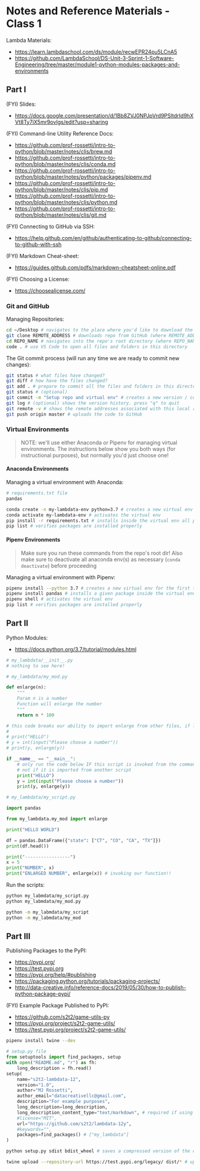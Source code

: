 

# Notes and Reference Materials - Class 1

Lambda Materials:
  + https://learn.lambdaschool.com/ds/module/recwEPR24pu5LCnA5
  + https://github.com/LambdaSchool/DS-Unit-3-Sprint-1-Software-Engineering/tree/master/module1-python-modules-packages-and-environments

## Part I

(FYI) Slides:
  + https://docs.google.com/presentation/d/1Bb8ZVJ0NPJpVrd9PSltdrId9hXVt8Ty7iX5mr9ovIgs/edit?usp=sharing

(FYI) Command-line Utility Reference Docs:
  + https://github.com/prof-rossetti/intro-to-python/blob/master/notes/clis/brew.md
  + https://github.com/prof-rossetti/intro-to-python/blob/master/notes/clis/conda.md
  + https://github.com/prof-rossetti/intro-to-python/blob/master/notes/python/packages/pipenv.md
  + https://github.com/prof-rossetti/intro-to-python/blob/master/notes/clis/pip.md
  + https://github.com/prof-rossetti/intro-to-python/blob/master/notes/clis/python.md
  + https://github.com/prof-rossetti/intro-to-python/blob/master/notes/clis/git.md

(FYI) Connecting to GitHub via SSH:
  + https://help.github.com/en/github/authenticating-to-github/connecting-to-github-with-ssh

(FYI) Markdown Cheat-sheet:
  + https://guides.github.com/pdfs/markdown-cheatsheet-online.pdf

(FYI) Choosing a License:
  + https://choosealicense.com/

### Git and GitHub

Managing Repositories:

```sh
cd ~/Desktop # navigates to the place where you'd like to download the repo
git clone REMOTE_ADDRESS # downloads repo from GitHub (where REMOTE_ADDRESS comes from GitHub - prefer SSH address if possible)
cd REPO_NAME # navigates into the repo's root directory (where REPO_NAME is the name of the folder / repo that got downloaded - same as on GitHub)
code . # use VS Code to open all files and folders in this directory
```

The Git commit process (will run any time we are ready to commit new changes):

```sh
git status # what files have changed?
git diff # how have the files changed?
git add . # prepare to commit all the files and folders in this directory
git status # (optional)
git commit -m "Setup repo and virtual env" # creates a new version / commit with the specified message
git log # (optional) shows the version history. press "q" to quit
git remote -v # shows the remote addresses associated with this local repo, for example the "origin" address
git push origin master # uploads the code to GitHub
```

### Virtual Environments

> NOTE: we'll use either Anaconda or Pipenv for managing virtual environments.
> The instructions below show you both ways (for instructional purposes), but normally you'd just choose one!

#### Anaconda Environments

Managing a virtual environment with Anaconda:

```sh
# requirements.txt file
pandas
```

```sh
conda create -n my-lambdata-env python=3.7 # creates a new virtual env
conda activate my-lambdata-env # activates the virtual env
pip install -r requirements.txt # installs inside the virtual env all packages listed in the requirements.txt file
pip list # verifies packages are installed properly
```

#### Pipenv Environments

> Make sure you run these commands from the repo's root dir!
> Also make sure to deactivate all anaconda env(s) as necessary (`conda deactivate`) before proceeding

Managing a virtual environment with Pipenv:

```sh
pipenv install --python 3.7 # creates a new virtual env for the first time, also creates Pipfile and Pipfile.lock
pipenv install pandas # installs a given package inside the virtual env, and auto-adds to the Pipfiles
pipenv shell # activates the virtual env
pip list # verifies packages are installed properly
```








## Part II

Python Modules:
  + https://docs.python.org/3.7/tutorial/modules.html

```py
# my_lambdata/__init__.py
# nothing to see here!
```

```py
# my_lambdata/my_mod.py

def enlarge(n):
    """
    Param n is a number
    Function will enlarge the number
    """
    return n * 100

# this code breaks our ability to import enlarge from other files, if left in the global scope:
#
# print("HELLO")
# y = int(input("Please choose a number"))
# print(y, enlarge(y))

if __name__ == "__main__":
    # only run the code below IF this script is invoked from the command-line
    # not if it is imported from another script
    print("HELLO")
    y = int(input("Please choose a number"))
    print(y, enlarge(y))
```

```py
# my_lambdata/my_script.py

import pandas

from my_lambdata.my_mod import enlarge

print("HELLO WORLD")

df = pandas.DataFrame({"state": ["CT", "CO", "CA", "TX"]})
print(df.head())

print("-----------------")
x = 5
print("NUMBER", x)
print("ENLARGED NUMBER", enlarge(x)) # invoking our function!!
```

Run the scripts:

```sh
python my_labmdata/my_script.py
python my_labmdata/my_mod.py

python -m my_labmdata/my_script
python -m my_labmdata/my_mod
```






## Part III

Publishing Packages to the PyPI:
  + https://pypi.org/
  + https://test.pypi.org
  + https://pypi.org/help/#publishing
  + https://packaging.python.org/tutorials/packaging-projects/
  + http://data-creative.info/reference-docs/2019/05/30/how-to-publish-python-package-pypi/

(FYI) Example Package Published to PyPI:
  + https://github.com/s2t2/game-utils-py
  + https://pypi.org/project/s2t2-game-utils/
  + https://test.pypi.org/project/s2t2-game-utils/


```sh
pipenv install twine --dev
```

```py
# setup.py file
from setuptools import find_packages, setup
with open("README.md", "r") as fh:
    long_description = fh.read()
setup(
    name="s2t2-lambdata-12",
    version="1.0",
    author="MJ Rossetti",
    author_email="datacreativellc@gmail.com",
    description="For example purposes",
    long_description=long_description,
    long_description_content_type="text/markdown", # required if using a md file for long desc
    #license="MIT",
    url="https://github.com/s2t2/lambdata-12y",
    #keywords="",
    packages=find_packages() # ["my_lambdata"]
)
```

```sh
python setup.py sdist bdist_wheel # saves a compressed version of the code in the "dist" dir
```

```sh
twine upload --repository-url https://test.pypi.org/legacy/ dist/* # uploads the package to the test PyPI server, where it can be downloaded by others via pip commands
```
